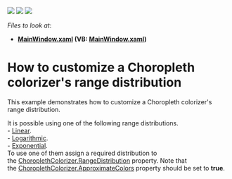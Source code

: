 <!-- default badges list -->
![](https://img.shields.io/endpoint?url=https://codecentral.devexpress.com/api/v1/VersionRange/128571314/14.2.3%2B)
[![](https://img.shields.io/badge/Open_in_DevExpress_Support_Center-FF7200?style=flat-square&logo=DevExpress&logoColor=white)](https://supportcenter.devexpress.com/ticket/details/T199939)
[![](https://img.shields.io/badge/📖_How_to_use_DevExpress_Examples-e9f6fc?style=flat-square)](https://docs.devexpress.com/GeneralInformation/403183)
<!-- default badges end -->
<!-- default file list -->
*Files to look at*:

* **[MainWindow.xaml](./CS/RangeDistributions/MainWindow.xaml) (VB: [MainWindow.xaml](./VB/RangeDistributions/MainWindow.xaml))**
<!-- default file list end -->
# How to customize a Choropleth colorizer's range distribution


<p>This example demonstrates how to customize a Choropleth colorizer's range distribution.</p>
<p>It is possible using one of the following range distributions.<br />- <a href="https://documentation.devexpress.com/#WPF/clsDevExpressXpfMapLinearRangeDistributiontopic">Linear</a>.<br />- <a href="https://documentation.devexpress.com/#WPF/clsDevExpressXpfMapLogarithmicRangeDistributiontopic">Logarithmic</a>.<br />- <a href="https://documentation.devexpress.com/#WPF/clsDevExpressXpfMapExponentialRangeDistributiontopic">Exponential</a>.<br />To use one of them assign a required distribution to the <a href="https://documentation.devexpress.com/#WPF/DevExpressXpfMapChoroplethColorizer_RangeDistributiontopic">ChoroplethColorizer.RangeDistribution</a> property. Note that the <a href="https://documentation.devexpress.com/#WPF/DevExpressXpfMapChoroplethColorizer_ApproximateColorstopic">ChoroplethColorizer.ApproximateColors</a> property should be set to <strong>true</strong>.</p>

<br/>


